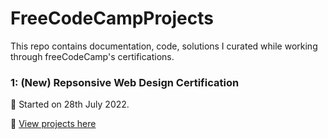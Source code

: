 # FreeCodeCampProjects

This repo contains documentation, code, solutions I curated while working through freeCodeCamp's certifications.


### **1: (New) Repsonsive Web Design Certification**

📍 Started on 28th July 2022.

📍 [View projects here](https://github.com/shivkumar98/FreeCodeCamp-Projects/tree/main/01-Responsive%20Web%20Design)



 

